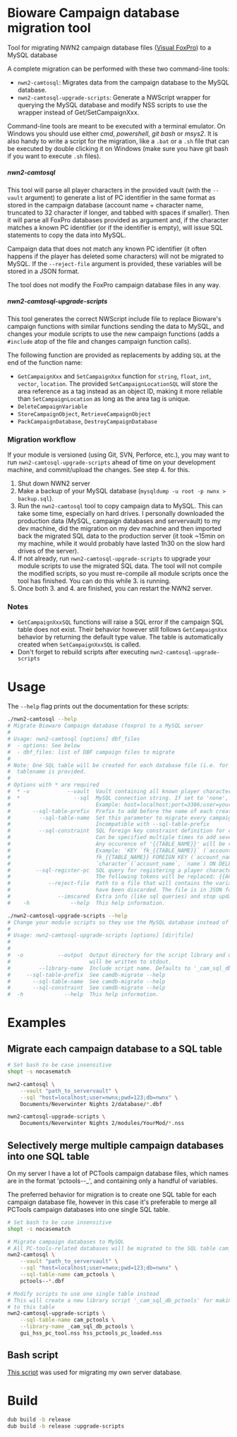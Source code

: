 # Bioware Campaign database migration tool

Tool for migrating NWN2 campaign database files ([Visual
FoxPro](https://fr.wikipedia.org/wiki/Visual_FoxPro)) to a MySQL database

A complete migration can be performed with these two command-line tools:

- `nwn2-camtosql`: Migrates data from the campaign database to the MySQL
  database.
- `nwn2-camtosql-upgrade-scripts`: Generate a NWScript wrapper for querying
  the MySQL database and modify NSS scripts to use the wrapper instead of
  Get/SetCampaignXxx.

Command-line tools are meant to be executed with a terminal emulator. On
Windows you should use either _cmd_, _powershell_, _git bash_ or _msys2_. It
is also handy to write a script for the migration, like a `.bat` or a `.sh`
file that can be executed by double clicking it on Windows (make sure you have
git bash if you want to execute `.sh` files).

##### nwn2-camtosql
This tool will parse all player characters in the provided vault (with the
`--vault` argument) to generate a list of PC identifier in the same format as
stored in the campaign database (account name + character name, truncated to
32 character if longer, and tabbed with spaces if smaller). Then it will parse
all FoxPro databases provided as argument and, if the character matches a
known PC identifier (or if the identifier is empty), will issue SQL statements
to copy the data into MySQL.

Campaign data that does not match any known PC identifier (it often happens if
the player has deleted some characters) will not be migrated to MySQL. If the
`--reject-file` argument is provided, these variables will be stored in a JSON
format.

The tool does not modify the FoxPro campaign database files in any way.

##### nwn2-camtosql-upgrade-scripts
This tool generates the correct NWScript include file to replace Bioware's
campaign functions with similar functions sending the data to MySQL, and
changes your module scripts to use the new campaign functions (adds a
`#include` atop of the file and changes campaign function calls).

The following function are provided as replacements by adding `SQL` at the end
of the function name:
- `GetCampaignXxx` and `SetCampaignXxx` function for `string`, `float`, `int`,
  `vector`, `location`. The provided `SetCampaignLocationSQL` will store the
  area reference as a tag instead as an object ID, making it more reliable
  than `SetCampaignLocation` as long as the area tag is unique.
- `DeleteCampaignVariable`
- `StoreCampaignObject`, `RetrieveCampaignObject`
- `PackCampaignDatabase`, `DestroyCampaignDatabase`

### Migration workflow

If your module is versioned (using Git, SVN, Perforce, etc.), you may want to
run `nwn2-camtosql-upgrade-scripts` ahead of time on your development
machine, and commit/upload the changes. See step 4. for this.

1. Shut down NWN2 server
2. Make a backup of your MySQL database (`mysqldump -u root -p nwnx >
   backup.sql`).
3. Run the `nwn2-camtosql` tool to copy campaign data to MySQL. This can
   take some time, especially on hard drives. I personally downloaded the
   production data (MySQL, campaign databases and servervault) to my dev
   machine, did the migration on my dev machine and then imported back the
   migrated SQL data to the production server (it took ~15min on my machine,
   while it would probably have lasted 1h30 on the slow hard drives of the
   server).
4. If not already, run `nwn2-camtosql-upgrade-scripts` to upgrade your
   module scripts to use the migrated SQL data. The tool will not compile the
   modified scripts, so you must re-compile all module scripts once the tool
   has finished. You can do this while 3. is running.
5. Once both 3. and 4. are finished, you can restart the NWN2 server.

### Notes
- `GetCampaignXxxSQL` functions will raise a SQL error if the campaign SQL
  table does not exist. Their behavior however still follows `GetCampaignXxx`
  behavior by returning the default type value. The table is automatically
  created when `SetCampaignXxxSQL` is called.
- Don't forget to rebuild scripts after executing
  `nwn2-camtosql-upgrade-scripts`

# Usage

The `--help` flag prints out the documentation for these scripts:

```sh
./nwn2-camtosql --help
# Migrate Bioware Campaign database (foxpro) to a MySQL server
# 
# Usage: nwn2-camtosql [options] dbf_files
#  - options: See below
#  - dbf_files: list of DBF campaign files to migrate
# 
# Note: One SQL table will be created for each database file (i.e. for each 'sCampaignName'), unless --sql-table-name
#  tablename is provided.
# 
# Options with * are required
#  * -v            --vault  Vault containing all known player characters.
#  *                 --sql  MySQL connection string. If set to 'none', no SQL commands will be issued.
#                           Example: host=localhost;port=3306;user=yourname;pwd=pass123;db=nwnx
#       --sql-table-prefix  Prefix to add before the name of each created SQL table
#         --sql-table-name  Set this parameter to migrate every campaign database to a single SQL table with this name.
#                           Incompatible with --sql-table-prefix
#         --sql-constraint  SQL foreign key constraint definition for created tables.
#                           Can be specified multiple times to add several constraints
#                           Any occurence of '{{TABLE_NAME}}' will be replaced with the created table name.
#                           Example: 'KEY `fk_{{TABLE_NAME}}` (`account_name`, `character_name`), CONSTRAINT
#                           fk_{{TABLE_NAME}} FOREIGN KEY (`account_name`, `character_name`) REFERENCES
#                           `character`(`account_name`, `name`) ON DELETE CASCADE ON UPDATE CASCADE'
#        --sql-register-pc  SQL query for registering a player characterif it is not registered
#                           The following tokens will be replaced: {{ACCOUNT}}, {{CHARNAME}}
#            --reject-file  Path to a file that will contains the variables having an unknown player character ID that
#                           have been discarded. The file is in JSON format
#               --imscared  Extra info (like sql queries) and stop update on warnings
#    -h             --help  This help information.

./nwn2-camtosql-upgrade-scripts --help
# Change your module scripts so they use the MySQL database instead of the campaign database
# 
# Usage: nwn2-camtosql-upgrade-scripts [options] [dir|file]
# 
# 
#  -o           --output  Output directory for the script library and unittest files. If not provided, only the library
#                         will be written to stdout.
#         --library-name  Include script name. Defaults to '_cam_sql_db'
#     --sql-table-prefix  See camdb-migrate --help
#       --sql-table-name  See camdb-migrate --help
#       --sql-constraint  See camdb-migrate --help
#  -h             --help  This help information.
```


# Examples

## Migrate each campaign database to a SQL table

```bash
# Set bash to be case insensitive
shopt -s nocasematch

nwn2-camtosql \
    --vault "path_to_servervault" \
    --sql "host=localhost;user=nwnx;pwd=123;db=nwnx" \
    Documents/Neverwinter Nights 2/database/*.dbf

nwn2-camtosql-upgrade-scripts \
    Documents/Neverwinter Nights 2/modules/YourMod/*.nss
```

## Selectively merge multiple campaign databases into one SQL table

On my server I have a lot of PCTools campaign database files, which names are
in the format 'pctools--<Account>_<CharName>', and containing only a handful
of variables.

The preferred behavior for migration is to create one SQL table for each
campaign database file, however in this case it's preferable to merge all
PCTools campaign databases into one single SQL table.

```bash
# Set bash to be case insensitive
shopt -s nocasematch

# Migrate campaign databases to MySQL
# All PC-tools-related databases will be migrated to the SQL table cam_pctools
nwn2-camtosql \
    --vault "path_to_servervault" \
    --sql "host=localhost;user=nwnx;pwd=123;db=nwnx" \
    --sql-table-name cam_pctools \
    pctools--*.dbf

# Modify scripts to use one single table instead
# This will create a new library script '_cam_sql_db_pctools' for making query
# to this table
nwn2-camtosql-upgrade-scripts \
    --sql-table-name cam_pctools \
    --library-name _cam_sql_db_pctools \
    gui_hss_pc_tool.nss hss_pctools_pc_loaded.nss
```

## Bash script

[This script](migrate.sh) was used for migrating my own server database.


# Build

```sh
dub build -b release
dub build -b release :upgrade-scripts
```
